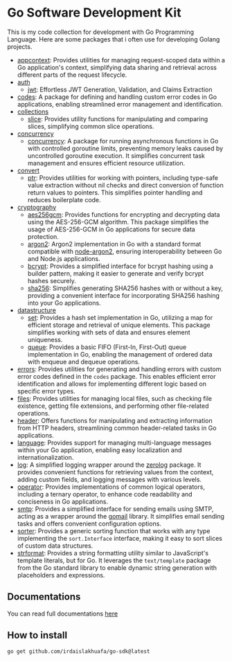 # Go Software Development Kit

This is my code collection for development with Go Programming Language.
Here are some packages that i often use for developing Golang projects.

- [appcontext](./appcontext/): Provides utilities for managing request-scoped data within a Go application's context, simplifying data sharing and retrieval across different parts of the request lifecycle.
- [auth](./auth/)
    - [jwt](./auth/jwt.go): Effortless JWT Generation, Validation, and Claims Extraction
- [codes](./codes/): A package for defining and handling custom error codes in Go applications, enabling streamlined error management and identification.
- [collections](./collections/)
    - [slice](./collections/slice.go): Provides utility functions for manipulating and comparing slices, simplifying common slice operations.
- [concurrency](./concurrency/)
    - [concurrency](./concurrency/concurrency.go): A package for running asynchronous functions in Go with controlled goroutine limits, preventing memory leaks caused by uncontrolled goroutine execution. It simplifies concurrent task management and ensures efficient resource utilization.
- [convert](./convert/)
    - [ptr](./convert/ptr.go): Provides utilities for working with pointers, including type-safe value extraction without nil checks and direct conversion of function return values to pointers. This simplifies pointer handling and reduces boilerplate code.
- [cryptography](./cryptography/)
    - [aes256gcm](./cryptography/aes256gcm.go): Provides functions for encrypting and decrypting data using the AES-256-GCM algorithm. This package simplifies the usage of AES-256-GCM in Go applications for secure data protection.
    - [argon2](./cryptography/argon2.go): Argon2 implementation in Go with a standard format compatible with [node-argon2](https://github.com/ranisalt/node-argon2), ensuring interoperability between Go and Node.js applications.
    - [bcrypt](./cryptography/bcrypt.go): Provides a simplified interface for bcrypt hashing using a builder pattern, making it easier to generate and verify bcrypt hashes securely.
    - [sha256](./cryptography/sha256.go): Simplifies generating SHA256 hashes with or without a key, providing a convenient interface for incorporating SHA256 hashing into your Go applications.
- [datastructure](./datastructure/)
    - [set](./datastructure/set.go): Provides a hash set implementation in Go, utilizing a map for efficient storage and retrieval of unique elements. This package simplifies working with sets of data and ensures element uniqueness.
    - [queue](./datastructure/queue.go): Provides a basic FIFO (First-In, First-Out) queue implementation in Go, enabling the management of ordered data with enqueue and dequeue operations.
- [errors](./errors/): Provides utilities for generating and handling errors with custom error codes defined in the `codes` package. This enables efficient error identification and allows for implementing different logic based on specific error types.
- [files](./files/): Provides utilities for managing local files, such as checking file existence, getting file extensions, and performing other file-related operations.
- [header](./header/): Offers functions for manipulating and extracting information from HTTP headers, streamlining common header-related tasks in Go applications.
- [language](./language/): Provides support for managing multi-language messages within your Go application, enabling easy localization and internationalization.
- [log](./log/): A simplified logging wrapper around the [zerolog](https://github.com/rs/zerolog.git) package. It provides convenient functions for retrieving values from the context, adding custom fields, and logging messages with various levels.
- [operator](./operator/): Provides implementations of common logical operators, including a ternary operator, to enhance code readability and conciseness in Go applications.
- [smtp](./smtp/): Provides a simplified interface for sending emails using SMTP, acting as a wrapper around the [gomail](https://github.com/go-mail/gomail.git) library. It simplifies email sending tasks and offers convenient configuration options.
- [sorter](./sorter/): Provides a generic sorting function that works with any type implementing the `sort.Interface` interface, making it easy to sort slices of custom data structures.
- [strformat](./strformat/): Provides a string formatting utility similar to JavaScript's template literals, but for Go. It leverages the `text/template` package from the Go standard library to enable dynamic string generation with placeholders and expressions.

## Documentations

You can read full documentations [here](https://pkg.go.dev/github.com/irdaislakhuafa/go-sdk)

## How to install

```bash
go get github.com/irdaislakhuafa/go-sdk@latest
```
